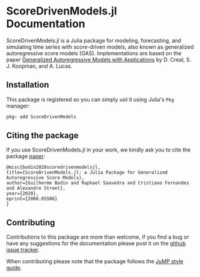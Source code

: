# ScoreDrivenModels.jl Documentation

ScoreDrivenModels.jl is a Julia package for modeling, forecasting, and simulating time 
series with score-driven models, also known as generalized autoregressive score models (GAS). 
Implementations are based on the paper 
[Generalized Autoregressive Models with Applications](http://dx.doi.org/10.1002/jae.1279) 
by D. Creal, S. J. Koopman, and A. Lucas.

## Installation

This package is registered so you can simply `add` it using Julia's `Pkg` manager:
```julia
pkg> add ScoreDrivenModels
```

## Citing the package

If you use ScoreDrivenModels.jl in your work, we kindly ask you to cite the package [paper](https://arxiv.org/abs/2008.05506):

    @misc{bodin2020scoredrivenmodelsjl,
    title={ScoreDrivenModels.jl: a Julia Package for Generalized Autoregressive Score Models},
    author={Guilherme Bodin and Raphael Saavedra and Cristiano Fernandes and Alexandre Street},
    year={2020},
    eprint={2008.05506}
    }


## Contributing

Contributions to this package are more than welcome, if you find a bug or have any suggestions 
for the documentation please post it on the 
[github issue tracker](https://github.com/LAMPSPUC/ScoreDrivenModels.jl/issues).

When contributing please note that the package follows the 
[JuMP style guide](https://jump.dev/JuMP.jl/stable/style/index.html).
